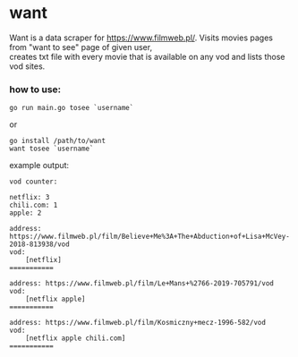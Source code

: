 # want
Want is a data scraper for https://www.filmweb.pl/. Visits movies pages from "want to see" page of given user,  
creates txt file with every movie that is available on any vod and lists those vod sites.



### how to use:
```
go run main.go tosee `username`
```
or
```
go install /path/to/want
want tosee `username`
```

example output:
```
vod counter:

netflix: 3
chili.com: 1
apple: 2

address: https://www.filmweb.pl/film/Believe+Me%3A+The+Abduction+of+Lisa+McVey-2018-813938/vod
vod:
	[netflix]
===========

address: https://www.filmweb.pl/film/Le+Mans+%2766-2019-705791/vod
vod:
	[netflix apple]
===========

address: https://www.filmweb.pl/film/Kosmiczny+mecz-1996-582/vod
vod:
	[netflix apple chili.com]
===========
```
